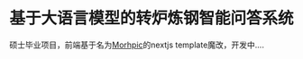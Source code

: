 # 基于大语言模型的转炉炼钢智能问答系统

硕士毕业项目，前端基于名为[Morhpic](https://vercel.com/templates/next.js/morphic-ai-answer-engine-generative-ui)的nextjs template魔改，开发中....
